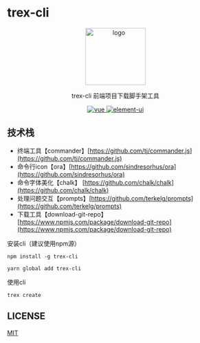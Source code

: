 # trex-cli

<p align="center">
    <img alt="logo" src="https://i.loli.net/2021/03/06/XJUZrVDY961PgBf.png" width="140" height="133">
</p>
<p align="center">trex-cli 前端项目下载脚手架工具</p>


<p align="center">
  <a href="https://github.com/gzg1023/trex-cli">
    <img src="https://img.shields.io/badge/前端-脚手架-blue.svg" alt="vue">
  </a>
  <a href="https://github.com/gzg1023/trex-cli">
    <img src="https://img.shields.io/badge/模版-下载-blue.svg" alt="element-ui">
  </a>
</p>


## 技术栈
- 终端工具【commander】[https://github.com/tj/commander.js](https://github.com/tj/commander.js)
- 命令行icon【ora】[https://github.com/sindresorhus/ora](https://github.com/sindresorhus/ora)
- 命令字体美化【chalk】 [https://github.com/chalk/chalk](https://github.com/chalk/chalk)
- 处理问题交互【prompts】[https://github.com/terkelg/prompts](https://github.com/terkelg/prompts)
- 下载工具【download-git-repo】[https://www.npmjs.com/package/download-git-repo](https://www.npmjs.com/package/download-git-repo)


安装cli（建议使用npm源）
```
npm install -g trex-cli 

yarn global add trex-cli

```

使用cli

```
trex create 
```


## LICENSE

[MIT](https://en.wikipedia.org/wiki/MIT_License)


